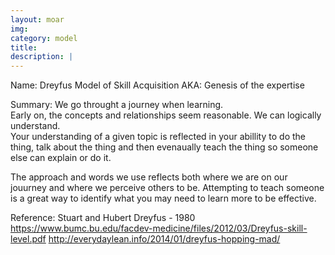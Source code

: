 ```yaml
---
layout: moar
img:
category: model
title:
description: |
---
```

Name: Dreyfus Model of Skill Acquisition
AKA: Genesis of the expertise

Summary: We go throught a journey when learning.  
Early on, the concepts and relationships seem reasonable.  We can logically understand.  
Your understanding of a given topic is reflected in your abillity to do the thing, talk about the thing and then evenaually teach the thing so someone else can explain or do it.

The approach and words we use reflects both where we are on our jouurney and where we perceive others to be.
Attempting to teach someone is a great way to identify what you may need to learn more to be effective.

Reference:
Stuart and Hubert Dreyfus - 1980
https://www.bumc.bu.edu/facdev-medicine/files/2012/03/Dreyfus-skill-level.pdf
http://everydaylean.info/2014/01/dreyfus-hopping-mad/


